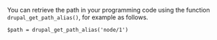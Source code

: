 You can retrieve the path in your programming code using the function `drupal_get_path_alias()`, for example as follows.

`$path = drupal_get_path_alias('node/1')`